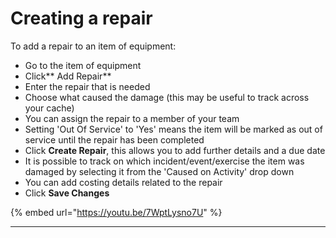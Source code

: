 # Creating a repair

To add a repair to an item of equipment:

* Go to the item of equipment
* Click** Add Repair**
* Enter the repair that is needed
* Choose what caused the damage (this may be useful to track across your cache)
* You can assign the repair to a member of your team
* Setting 'Out Of Service' to 'Yes' means the item will be marked as out of service until the repair has been completed
* Click **Create Repair**, this allows you to add further details and a due date
* It is possible to track on which incident/event/exercise the item was damaged by selecting it from the 'Caused on Activity' drop down
* You can add costing details related to the repair
* Click **Save Changes**

{% embed url="https://youtu.be/7WptLysno7U" %}

****
